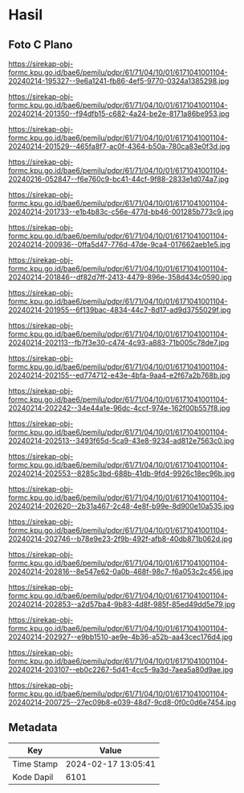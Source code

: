 # Hasil

## Foto C Plano

https://sirekap-obj-formc.kpu.go.id/bae6/pemilu/pdpr/61/71/04/10/01/6171041001104-20240214-195327--9e6a1241-fb86-4ef5-9770-0324a1385298.jpg

https://sirekap-obj-formc.kpu.go.id/bae6/pemilu/pdpr/61/71/04/10/01/6171041001104-20240214-201350--f94dfb15-c682-4a24-be2e-8171a86be953.jpg

https://sirekap-obj-formc.kpu.go.id/bae6/pemilu/pdpr/61/71/04/10/01/6171041001104-20240214-201529--465fa8f7-ac0f-4364-b50a-780ca83e0f3d.jpg

https://sirekap-obj-formc.kpu.go.id/bae6/pemilu/pdpr/61/71/04/10/01/6171041001104-20240216-052847--f6e760c9-bc41-44cf-9f88-2833e1d074a7.jpg

https://sirekap-obj-formc.kpu.go.id/bae6/pemilu/pdpr/61/71/04/10/01/6171041001104-20240214-201733--e1b4b83c-c56e-477d-bb46-001285b773c9.jpg

https://sirekap-obj-formc.kpu.go.id/bae6/pemilu/pdpr/61/71/04/10/01/6171041001104-20240214-200936--0ffa5d47-776d-47de-9ca4-017662aeb1e5.jpg

https://sirekap-obj-formc.kpu.go.id/bae6/pemilu/pdpr/61/71/04/10/01/6171041001104-20240214-201846--df82d7ff-2413-4479-896e-358d434c0590.jpg

https://sirekap-obj-formc.kpu.go.id/bae6/pemilu/pdpr/61/71/04/10/01/6171041001104-20240214-201955--6f139bac-4834-44c7-8d17-ad9d3755029f.jpg

https://sirekap-obj-formc.kpu.go.id/bae6/pemilu/pdpr/61/71/04/10/01/6171041001104-20240214-202113--fb7f3e30-c474-4c93-a883-71b005c78de7.jpg

https://sirekap-obj-formc.kpu.go.id/bae6/pemilu/pdpr/61/71/04/10/01/6171041001104-20240214-202155--ed774712-e43e-4bfa-9aa4-e2f67a2b768b.jpg

https://sirekap-obj-formc.kpu.go.id/bae6/pemilu/pdpr/61/71/04/10/01/6171041001104-20240214-202242--34e44a1e-96dc-4ccf-974e-162f00b557f8.jpg

https://sirekap-obj-formc.kpu.go.id/bae6/pemilu/pdpr/61/71/04/10/01/6171041001104-20240214-202513--3493f65d-5ca9-43e8-9234-ad812e7563c0.jpg

https://sirekap-obj-formc.kpu.go.id/bae6/pemilu/pdpr/61/71/04/10/01/6171041001104-20240214-202553--8285c3bd-688b-41db-9fd4-9926c18ec96b.jpg

https://sirekap-obj-formc.kpu.go.id/bae6/pemilu/pdpr/61/71/04/10/01/6171041001104-20240214-202620--2b31a467-2c48-4e8f-b99e-8d900e10a535.jpg

https://sirekap-obj-formc.kpu.go.id/bae6/pemilu/pdpr/61/71/04/10/01/6171041001104-20240214-202746--b78e9e23-2f9b-492f-afb8-40db871b062d.jpg

https://sirekap-obj-formc.kpu.go.id/bae6/pemilu/pdpr/61/71/04/10/01/6171041001104-20240214-202816--8e547e62-0a0b-468f-98c7-f6a053c2c456.jpg

https://sirekap-obj-formc.kpu.go.id/bae6/pemilu/pdpr/61/71/04/10/01/6171041001104-20240214-202853--a2d57ba4-9b83-4d8f-985f-85ed49dd5e79.jpg

https://sirekap-obj-formc.kpu.go.id/bae6/pemilu/pdpr/61/71/04/10/01/6171041001104-20240214-202927--e9bb1510-ae9e-4b36-a52b-aa43cec176d4.jpg

https://sirekap-obj-formc.kpu.go.id/bae6/pemilu/pdpr/61/71/04/10/01/6171041001104-20240214-203107--eb0c2267-5d41-4cc5-9a3d-7aea5a80d9ae.jpg

https://sirekap-obj-formc.kpu.go.id/bae6/pemilu/pdpr/61/71/04/10/01/6171041001104-20240214-200725--27ec09b8-e039-48d7-9cd8-0f0c0d6e7454.jpg


## Metadata

| Key        | Value               |
| ---------- | ------------------- |
| Time Stamp | 2024-02-17 13:05:41 |
| Kode Dapil | 6101                |



